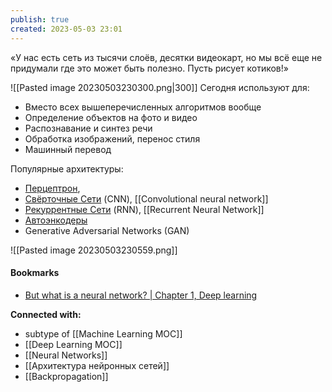 ```yaml
---
publish: true
created: 2023-05-03 23:01
---
```


«У нас есть сеть из тысячи слоёв, десятки видеокарт, но мы всё еще не придумали где это может быть полезно. Пусть рисует котиков!»

![[Pasted image 20230503230300.png|300]]
Сегодня используют для:
-   Вместо всех вышеперечисленных алгоритмов вообще
-   Определение объектов на фото и видео
-   Распознавание и синтез речи
-   Обработка изображений, перенос стиля
-   Машинный перевод

Популярные архитектуры:
- [Перцептрон](https://ru.wikipedia.org/wiki/%D0%9F%D0%B5%D1%80%D1%86%D0%B5%D0%BF%D1%82%D1%80%D0%BE%D0%BD), 
- [Свёрточные Сети](https://ru.wikipedia.org/wiki/%D0%A1%D0%B2%D1%91%D1%80%D1%82%D0%BE%D1%87%D0%BD%D0%B0%D1%8F_%D0%BD%D0%B5%D0%B9%D1%80%D0%BE%D0%BD%D0%BD%D0%B0%D1%8F_%D1%81%D0%B5%D1%82%D1%8C) (CNN),  [[Convolutional neural network]]
- [Рекуррентные Сети](https://ru.wikipedia.org/wiki/%D0%A0%D0%B5%D0%BA%D1%83%D1%80%D1%80%D0%B5%D0%BD%D1%82%D0%BD%D0%B0%D1%8F_%D0%BD%D0%B5%D0%B9%D1%80%D0%BE%D0%BD%D0%BD%D0%B0%D1%8F_%D1%81%D0%B5%D1%82%D1%8C) (RNN),  [[Recurrent Neural Network]]
- [Автоэнкодеры](https://ru.wikipedia.org/wiki/%D0%90%D0%B2%D1%82%D0%BE%D0%BA%D0%BE%D0%B4%D0%B8%D1%80%D0%BE%D0%B2%D1%89%D0%B8%D0%BA)
- Generative Adversarial Networks (GAN)

![[Pasted image 20230503230559.png]]




#### Bookmarks
- [But what is a neural network? | Chapter 1, Deep learning](https://www.youtube.com/watch?v=aircAruvnKk)


**Connected with:**
- subtype of [[Machine Learning MOC]]
- [[Deep Learning MOC]]
- [[Neural Networks]]
- [[Архитектура нейронных сетей]]
- [[Backpropagation]]
